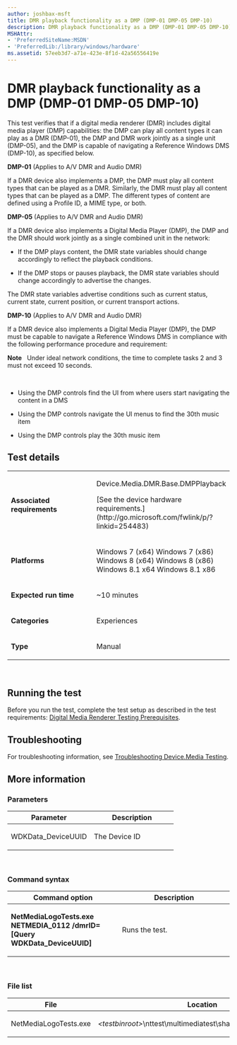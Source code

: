 ```yaml
---
author: joshbax-msft
title: DMR playback functionality as a DMP (DMP-01 DMP-05 DMP-10)
description: DMR playback functionality as a DMP (DMP-01 DMP-05 DMP-10)
MSHAttr:
- 'PreferredSiteName:MSDN'
- 'PreferredLib:/library/windows/hardware'
ms.assetid: 57eeb3d7-a71e-423e-8f1d-42a56556419e
---
```


# DMR playback functionality as a DMP (DMP-01 DMP-05 DMP-10)


This test verifies that if a digital media renderer (DMR) includes digital media player (DMP) capabilities: the DMP can play all content types it can play as a DMR (DMP-01), the DMP and DMR work jointly as a single unit (DMP-05), and the DMP is capable of navigating a Reference Windows DMS (DMP-10), as specified below.

**DMP-01** (Applies to A/V DMR and Audio DMR)

If a DMR device also implements a DMP, the DMP must play all content types that can be played as a DMR. Similarly, the DMR must play all content types that can be played as a DMP. The different types of content are defined using a Profile ID, a MIME type, or both.

**DMP-05** (Applies to A/V DMR and Audio DMR)

If a DMR device also implements a Digital Media Player (DMP), the DMP and the DMR should work jointly as a single combined unit in the network:

-   If the DMP plays content, the DMR state variables should change accordingly to reflect the playback conditions.

-   If the DMP stops or pauses playback, the DMR state variables should change accordingly to advertise the changes.

The DMR state variables advertise conditions such as current status, current state, current position, or current transport actions.

**DMP-10** (Applies to A/V DMR and Audio DMR)

If a DMR device also implements a Digital Media Player (DMP), the DMP must be capable to navigate a Reference Windows DMS in compliance with the following performance procedure and requirement:

**Note**  
Under ideal network conditions, the time to complete tasks 2 and 3 must not exceed 10 seconds.

 

-   Using the DMP controls find the UI from where users start navigating the content in a DMS

-   Using the DMP controls navigate the UI menus to find the 30th music item

-   Using the DMP controls play the 30th music item

## Test details


<table>
<colgroup>
<col width="50%" />
<col width="50%" />
</colgroup>
<tbody>
<tr class="odd">
<td><p><strong>Associated requirements</strong></p></td>
<td><p>Device.Media.DMR.Base.DMPPlayback</p>
<p>[See the device hardware requirements.](http://go.microsoft.com/fwlink/p/?linkid=254483)</p></td>
</tr>
<tr class="even">
<td><p><strong>Platforms</strong></p></td>
<td><p>Windows 7 (x64) Windows 7 (x86) Windows 8 (x64) Windows 8 (x86) Windows 8.1 x64 Windows 8.1 x86</p></td>
</tr>
<tr class="odd">
<td><p><strong>Expected run time</strong></p></td>
<td><p>~10 minutes</p></td>
</tr>
<tr class="even">
<td><p><strong>Categories</strong></p></td>
<td><p>Experiences</p></td>
</tr>
<tr class="odd">
<td><p><strong>Type</strong></p></td>
<td><p>Manual</p></td>
</tr>
</tbody>
</table>

 

## Running the test


Before you run the test, complete the test setup as described in the test requirements: [Digital Media Renderer Testing Prerequisites](digital-media-renderer-testing-prerequisites.md).

## Troubleshooting


For troubleshooting information, see [Troubleshooting Device.Media Testing](troubleshooting-devicemedia-testing.md).

## More information


### Parameters

<table>
<colgroup>
<col width="50%" />
<col width="50%" />
</colgroup>
<thead>
<tr class="header">
<th>Parameter</th>
<th>Description</th>
</tr>
</thead>
<tbody>
<tr class="odd">
<td><p>WDKData_DeviceUUID</p></td>
<td><p>The Device ID</p></td>
</tr>
</tbody>
</table>

 

### Command syntax

<table>
<colgroup>
<col width="50%" />
<col width="50%" />
</colgroup>
<thead>
<tr class="header">
<th>Command option</th>
<th>Description</th>
</tr>
</thead>
<tbody>
<tr class="odd">
<td><p><strong>NetMediaLogoTests.exe NETMEDIA_0112 /dmrID=[Query WDKData_DeviceUUID]</strong></p></td>
<td><p>Runs the test.</p></td>
</tr>
</tbody>
</table>

 

### File list

<table>
<colgroup>
<col width="50%" />
<col width="50%" />
</colgroup>
<thead>
<tr class="header">
<th>File</th>
<th>Location</th>
</tr>
</thead>
<tbody>
<tr class="odd">
<td><p>NetMediaLogoTests.exe</p></td>
<td><p><em>&lt;testbinroot&gt;</em>\nttest\multimediatest\sharing\netmedialogotests</p></td>
</tr>
</tbody>
</table>

 

 

 






